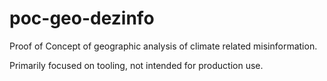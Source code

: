 # poc-geo-dezinfo

Proof of Concept of geographic analysis of climate related misinformation.

Primarily focused on tooling, not intended for production use.